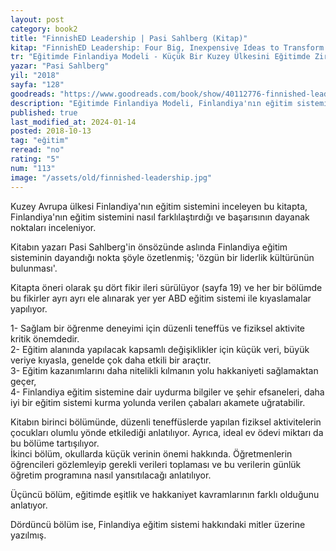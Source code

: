 ```yaml
---
layout: post
category: book2
title: "FinnishED Leadership | Pasi Sahlberg (Kitap)"
kitap: "FinnishED Leadership: Four Big, Inexpensive Ideas to Transform Education"
tr: "Eğitimde Finlandiya Modeli - Küçük Bir Kuzey Ülkesini Eğitimde Zirveye Taşıyan Temel İlkeler & Uygulamalar"
yazar: "Pasi Sahlberg"
yil: "2018"
sayfa: "128"
goodreads: "https://www.goodreads.com/book/show/40112776-finnished-leadership"
description: "Eğitimde Finlandiya Modeli, Finlandiya'nın eğitim sistemini nasıl farklılaştırdığı ve başarısının dayanak noktalarını inceliyor."
published: true
last_modified_at: 2024-01-14
posted: 2018-10-13
tag: "eğitim"
reread: "no"
rating: "5"
num: "113"
image: "/assets/old/finnished-leadership.jpg"
---
```


Kuzey Avrupa ülkesi Finlandiya'nın eğitim sistemini inceleyen bu kitapta, Finlandiya'nın eğitim sistemini nasıl farklılaştırdığı ve başarısının dayanak noktaları inceleniyor.

Kitabın yazarı Pasi Sahlberg'in önsözünde aslında Finlandiya eğitim sisteminin dayandığı nokta şöyle özetlenmiş; 'özgün bir liderlik kültürünün bulunması'.

Kitapta öneri olarak şu dört fikir ileri sürülüyor (sayfa 19) ve her bir bölümde bu fikirler ayrı ayrı ele alınarak yer yer ABD eğitim sistemi ile kıyaslamalar yapılıyor.

1- Sağlam bir öğrenme deneyimi için düzenli teneffüs ve fiziksel aktivite kritik önemdedir.  
2- Eğitim alanında yapılacak kapsamlı değişiklikler için küçük veri, büyük veriye kıyasla, genelde çok daha etkili bir araçtır.  
3- Eğitim kazanımlarını daha nitelikli kılmanın yolu hakkaniyeti sağlamaktan geçer,  
4- Finlandiya eğitim sistemine dair uydurma bilgiler ve şehir efsaneleri, daha iyi bir eğitim sistemi kurma yolunda verilen çabaları akamete uğratabilir.

Kitabın birinci bölümünde, düzenli teneffüslerde yapılan fiziksel aktivitelerin çocukları olumlu yönde etkilediği anlatılıyor. Ayrıca, ideal ev ödevi miktarı da bu bölüme tartışılıyor.  
İkinci bölüm, okullarda küçük verinin önemi hakkında. Öğretmenlerin öğrencileri gözlemleyip gerekli verileri toplaması ve bu verilerin günlük öğretim programına nasıl yansıtılacağı anlatılıyor.

Üçüncü bölüm, eğitimde eşitlik ve hakkaniyet kavramlarının farklı olduğunu anlatıyor.

Dördüncü bölüm ise, Finlandiya eğitim sistemi hakkındaki mitler üzerine yazılmış.
